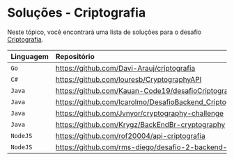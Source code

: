 # Soluções - Criptografia

Neste tópico, você encontrará uma lista de soluções para o desafio [Criptografia](PROBLEM.md).

| Linguagem | Repositório                                             |
|:----------|:--------------------------------------------------------|
| `Go`      | https://github.com/Davi-Arauj/criptografia              |             
| `C#`      | https://github.com/louresb/CryptographyAPI              |          
| `Java`    | https://github.com/Kauan-Code19/desafioCriptografia     |
| `Java`    | https://github.com/Icarolmo/DesafioBackend_Criptografia |
| `Java`    | https://github.com/Jvnyor/cryptography-challenge        |
| `Java`    | https://github.com/Krygz/BackEndBr-cryptography         |
| `NodeJS`  | https://github.com/rof20004/api-criptografia            |             
| `NodeJS`  | https://github.com/rms-diego/desafio-2-backend-br       |

